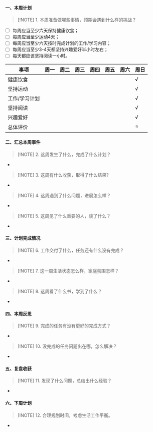 #### 一、本周计划
> [!NOTE] 1. 本周准备做哪些事情，预期会遇到什么样的挑战？

- [ ] 每周应当至少六天保持健康饮食；
- [ ] 每周应当至少运动4天；
- [ ] 每周应当至少六天按时完成计划的工作/学习内容；
- [ ] 每周应当至少3-4天都坚持兴趣爱好半小时左右；
- [ ] 每天都应该坚持阅读一小时。

| 事项      | 周一  | 周二  | 周三  | 周四  | 周五  | 周六  | 周日  |
| ------- | --- | --- | --- | --- | --- | --- | --- |
| 健康饮食    |     |     |     |     |     |     | √   |
| 坚持运动    |     |     |     |     |     |     | √   |
| 工作/学习计划 |     |     |     |     |     |     | √   |
| 坚持阅读    |     |     |     |     |     |     | √   |
| 兴趣爱好    |     |     |     |     |     |     | √   |
| 总体评价    |     |     |     |     |     |     | ⭐️  |

#### 二、汇总本周事件
> [!NOTE] 2. 这周发生了什么，完成了什么计划？
* 
> [!NOTE] 3. 这周有什么收获，取得了什么结果?
* 
> [!NOTE] 4. 这周遇到了什么问题，进展怎么样？
* 
> [!NOTE] 5. 这周见了什么重要的人，谈了什么？
* 

#### 三、计划完成情况
> [!NOTE] 6. 工作交付了什么，任务还有什么没有完成？
* 
> [!NOTE] 7. 这一周生活状态怎么样，家庭氛围怎样？
* 
> [!NOTE] 8. 这周看了什么书，学到了什么？
* 

#### 四、本周反思
> [!NOTE] 9. 完成的任务有没有更好的完成方式？
* 
> [!NOTE] 10. 没完成的任务问题出在哪，怎么解决？
* 

#### 五、复盘收获
> [!NOTE] 11. 发现了什么问题，总结出什么经验？
* 

#### 六、下周计划
> [!NOTE] 12. 合理规划时间，考虑生活工作平衡。
* 

